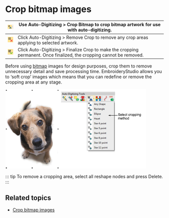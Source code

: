 # Crop bitmap images

| ![CropCurve.png](assets/CropCurve.png)       | Use Auto-Digitizing > Crop Bitmap to crop bitmap artwork for use with auto-digitizing.                                |
| -------------------------------------------- | --------------------------------------------------------------------------------------------------------------------- |
| ![RemoveCrop.png](assets/RemoveCrop.png)     | Click Auto-Digitizing > Remove Crop to remove any crop areas applying to selected artwork.                            |
| ![FinalizeCrop.png](assets/FinalizeCrop.png) | Click Auto-Digitizing > Finalize Crop to make the cropping permanent. Once finalized, the cropping cannot be removed. |

Before using [bitmap](../../glossary/glossary#bitmap) images for design purposes, crop them to remove unnecessary detail and save processing time. EmbroideryStudio allows you to ‘soft crop’ images which means that you can redefine or remove the cropping area at any stage.

![CropDog1.png](assets/CropDog1.png)

::: tip
To remove a cropping area, select all reshape nodes and press Delete.
:::

## Related topics

- [Crop bitmap images](../../Automatic/bitmaps/Crop_bitmap_images)
